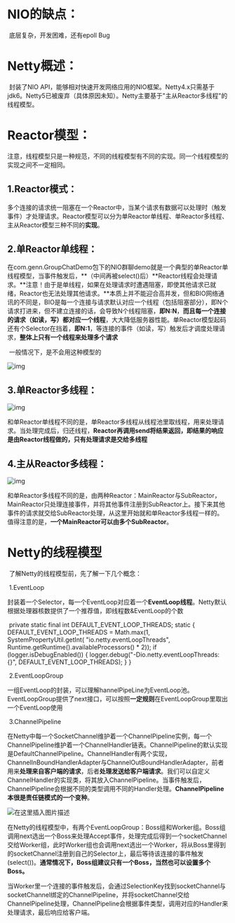 # NIO的缺点：

​	底层复杂，开发困难，还有epoll Bug

# Netty概述：

​	封装了NIO API，能够相对快速开发网络应用的NIO框架。Netty4.x只需基于jdk6。Netty5已被废弃（具体原因未知）。Netty主要基于"主从Reactor多线程"的线程模型。

# Reactor模型：

​	注意，线程模型只是一种规范，不同的线程模型有不同的实现。同一个线程模型的实现之间不一定相同。

## 1.Reactor模式：

​	多个连接的请求统一阻塞在一个Reactor中，当某个请求有数据可以处理时（触发事件）才处理请求。Reactor模型可以分为单Reactor单线程、单Reactor多线程、主从Reactor模型三种不同的**实现**。

## 2.单Reactor单线程：

​	在com.genn.GroupChatDemo包下的NIO群聊demo就是一个典型的单Reactor单线程模型，当事件触发后，**（中间再被select()后）**Reactor线程会处理请求。**注意！由于是单线程，如果在处理请求时遭遇阻塞，即使其他请求已就绪，Reactor也无法处理其他请求。**本质上并不能迎合高并发，但和BIO网络通讯的不同是，BIO是每一个连接与请求默认对应一个线程（包括阻塞部分），即N个请求打进来，但不建立连接的话，会导致N个线程阻塞，**即N:N**，**而且每一个连接的请求（如读，写）都对应一个线程**，大大降低服务器性能。单Reactor模型起码还有个Selector在挡着，**即N:1**，等连接的事件（如读，写）触发后才调度处理请求，**整体上只有一个线程来处理多个请求**

​	一般情况下，是不会用这种模型的

![img](https://img2018.cnblogs.com/blog/371217/201812/371217-20181216205228564-867800649.png)

## 3.单Reactor多线程：

![img](https://img2018.cnblogs.com/blog/371217/201812/371217-20181216205238924-890218087.png)

​	和单Reactor单线程不同的是，单Reactor多线程从线程池里取线程，用来处理请求。当处理完成后，归还线程，**Reactor再调用send将结果返回，即结果的响应是由Reactor线程做的，只有处理请求是交给多线程**

## 4.主从Reactor多线程：

![img](https://img2018.cnblogs.com/blog/371217/201812/371217-20181216205249173-151738900.png)

​	和单Reactor多线程不同的是，由两种Reactor：MainReactor与SubReactor，MainReactor只处理连接事件，并将其他事件注册到SubReactor上。接下来其他事件的请求就交给SubReactor处理，从这里开始就和单Reactor多线程一样的。值得注意的是，**一个MainReactor可以由多个SubReactor**。



# Netty的线程模型

​	了解Netty的线程模型前，先了解一下几个概念：

​	1.EventLoop

​		封装着一个Selector，每一个EventLoop对应着一个**EventLoop线程**。Netty默认根据处理器核数提供了一个推荐值，即线程数&EventLoop的个数

​	private static final int DEFAULT_EVENT_LOOP_THREADS; static {   DEFAULT_EVENT_LOOP_THREADS = Math.max(1, SystemPropertyUtil.getInt(       "io.netty.eventLoopThreads", Runtime.getRuntime().availableProcessors() * 2));   if (logger.isDebugEnabled()) {     logger.debug("-Dio.netty.eventLoopThreads: {}", DEFAULT_EVENT_LOOP_THREADS);   } }

​	2.EventLoopGroup

​		一组EventLoop的封装，可以理解hannelPipeLine为EventLoop池。EventLoopGroup提供了next接口，可以按照**一定规则**在EventLoopGroup里取出一个EventLoop使用

​	3.ChannelPipeline

​		在Netty中每一个SocketChannel维护着一个ChannelPipeline实例，每一个ChannelPipeline维护着一个ChannelHandler链表。ChannelPipeline的默认实现是DefaultChannelPipeline。ChannelHandler有两个实现，ChannelInBoundHandlerAdapter与ChannelOutBoundHandlerAdapter，前者用来**处理来自客户端的请求**，后者**处理发送给客户端请求**。我们可以自定义ChannelHandler的实现类，将其放入ChannelPipeline。当事件触发后，ChannelPipeline会根据不同的类型调用不同的Handler处理。**ChannelPipeline本很是责任链模式的一个变种**。

![在这里插入图片描述](https://img-blog.csdnimg.cn/20181105212249587.png?x-oss-process=image/watermark,type_ZmFuZ3poZW5naGVpdGk,shadow_10,text_aHR0cHM6Ly9ibG9nLmNzZG4ubmV0L01lbWVyeV9sYXN0,size_16,color_FFFFFF,t_70)

​	在Netty的线程模型中，有两个EventLoopGroup：Boss组和Worker组。Boss组调用next选出一个Boss来处理Accept事件，处理完成后得到一个socketChannel交给Worker组，此时Worker组也会调用next选出一个Worker，将从Boss里得到的socketChannel注册到自己的Selector上，最后等待该连接的事件触发(select())。**通常情况下，Boss组建议只有一个Boss，当然也可以设置多个Boss。**

​	当Worker里一个连接的事件触发后，会通过SelectionKey找到socketChannel与socketChannel绑定的ChannelPipeline，并将socketChannel交给ChannelPipeline处理，ChannelPipeline会根据事件类型，调用对应的Handler来处理请求，最后响应给客户端。